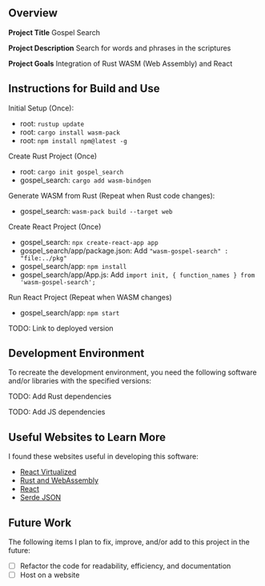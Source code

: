 ## Overview

**Project Title**
Gospel Search

**Project Description**
Search for words and phrases in the scriptures

**Project Goals**
Integration of Rust WASM (Web Assembly) and React

## Instructions for Build and Use

Initial Setup (Once):
* root: `rustup update`
* root: `cargo install wasm-pack`
* root: `npm install npm@latest -g`

Create Rust Project (Once)
* root: `cargo init gospel_search`
* gospel_search: `cargo add wasm-bindgen`

Generate WASM from Rust (Repeat when Rust code changes):
* gospel_search: `wasm-pack build --target web`

Create React Project  (Once)
* gospel_search: `npx create-react-app app`
* gospel_search/app/package.json: Add `"wasm-gospel-search" : "file:../pkg"`
* gospel_search/app: `npm install`
* gospel_search/app/App.js: Add `import init, { function_names } from 'wasm-gospel-search';`

Run React Project (Repeat when WASM changes)
* gospel_search/app: `npm start`

TODO: Link to deployed version

## Development Environment 

To recreate the development environment, you need the following software and/or libraries with the specified versions:

TODO: Add Rust dependencies

TODO: Add JS dependencies

## Useful Websites to Learn More

I found these websites useful in developing this software:

* [React Virtualized](https://github.com/bvaughn/react-virtualized)
* [Rust and WebAssembly](https://rustwasm.github.io/docs/book/)
* [React](https://react.dev/reference/react)
* [Serde JSON](https://github.com/serde-rs/json)

## Future Work

The following items I plan to fix, improve, and/or add to this project in the future:

* [ ] Refactor the code for readability, efficiency, and documentation
* [ ] Host on a website
